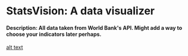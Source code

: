 # StatsVision: A data visualizer

#### Description: All data taken from World Bank's API. Might add a way to choose your indicators later perhaps. 

[alt text](https://imgur.com/a/qsFlCbj)

